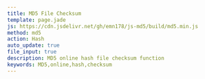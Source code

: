 ```yaml
---
title: MD5 File Checksum
template: page.jade
js: https://cdn.jsdelivr.net/gh/emn178/js-md5/build/md5.min.js
method: md5
action: Hash
auto_update: true
file_input: true
description: MD5 online hash file checksum function
keywords: MD5,online,hash,checksum
---
```

